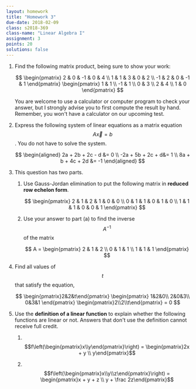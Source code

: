 ```yaml
---
layout: homework
title: "Homework 3"
due-date: 2018-02-09
class: s2018-369
class-name: "Linear Algebra I"
assignment: 3
points: 20
solutions: false
---
```


1.  Find the following matrix product, being sure to show your work:

    $$
    \begin{pmatrix}
    2  & 0 & -1 & 0  & 4 \\
    1  & 1 & 3  & 0  & 2 \\
    -1 & 2 & 0  & -1 & 1
    \end{pmatrix}
    \begin{pmatrix}
    1 & 1 \\
    -1 & 1 \\
    0 & 3 \\
    2 & 4 \\
    1 & 0
    \end{pmatrix}
    $$
    
    You are welcome to use a calculator or computer program to check your
    answer, but I strongly advise you to first compute the result by hand.
    Remember, you won't have a calculator on our upcoming test.
    
2.  Express the following system of linear equations as a matrix equation $$A\vec x = b$$. You
    do not have to solve the system.
    
    $$
    \begin{aligned}
    2a + 2b + 2c - d &= 0 \\
    -2a + 5b + 2c + d&= 1 \\
    8a + b + 4c + 2d &= -1
    \end{aligned}
    $$

3.  This question has two parts.

    1.  Use Gauss-Jordan elimination to put the following matrix in **reduced row
        echelon form**.
    
        $$
        \begin{pmatrix}
        2 & 1 & 2 & 1 & 0 & 0 \\
        0 & 1 & 1 & 0 & 1 & 0 \\
        1 & 1 & 1 & 0 & 0 & 1
        \end{pmatrix}
        $$
        
    2.  Use your answer to part (a) to find the inverse $$A^{-1}$$ of the matrix
    
        $$
        A = \begin{pmatrix}
        2 & 1 & 2 \\
        0 & 1 & 1 \\
        1 & 1 & 1 
        \end{pmatrix}
        $$

4.  Find all values of $$t$$ that satisfy the equation,

    $$
    \begin{pmatrix}2&2&t\end{pmatrix}
    \begin{pmatrix}
    1&2&0\\
    2&0&3\\
    0&3&1
    \end{pmatrix}
    \begin{pmatrix}2\\2\\t\end{pmatrix}
    = 0
    $$

5.  Use the **definition of a linear function** to explain whether the following
    functions are linear or not. Answers that don't use the definition cannot
    receive full credit.
    
    1.  &nbsp;$$f\left(\begin{pmatrix}x\\y\end{pmatrix}\right) = \begin{pmatrix}2x + y \\ y\end{pmatrix}$$
    
    2.  &nbsp;$$f\left(\begin{pmatrix}x\\y\\z\end{pmatrix}\right) = \begin{pmatrix}x + y + z \\ y + \frac 2z\end{pmatrix}$$
